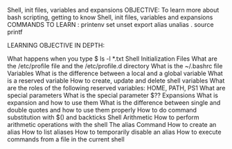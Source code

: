 Shell, init files, variables and expansions
OBJECTIVE: To learn more about bash scripting, getting to know Shell, init files, variables and expansions
COMMANDS TO LEARN :
printenv
set
unset
export
alias
unalias
.
source
printf

LEARNING OBJECTIVE IN DEPTH:

What happens when you type $ ls -l *.txt
Shell Initialization Files
What are the /etc/profile file and the /etc/profile.d directory
What is the ~/.bashrc file
Variables
What is the difference between a local and a global variable
What is a reserved variable
How to create, update and delete shell variables
What are the roles of the following reserved variables: HOME, PATH, PS1
What are special parameters
What is the special parameter $??
Expansions
What is expansion and how to use them
What is the difference between single and double quotes and how to use them properly
How to do command substitution with $() and backticks
Shell Arithmetic
How to perform arithmetic operations with the shell
The alias Command
How to create an alias
How to list aliases
How to temporarily disable an alias
How to execute commands from a file in the current shell
